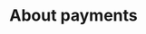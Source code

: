 ---
title: 'About payments'
breadcrumb_title: "About payments"
layout: 'faqplugins'
meta_title: 'About payments - MultiSafepay Docs'
meta_description: "Sign up. Build and test your payments integration. Explore our products and services. Use our API reference, SDKs, and wrappers. Get support."
logo: '/svgs/General.svg'
url: '/payments/about/'
short_description: 'About MultiSafepay statuses and surcharges.'
weight: 40
---